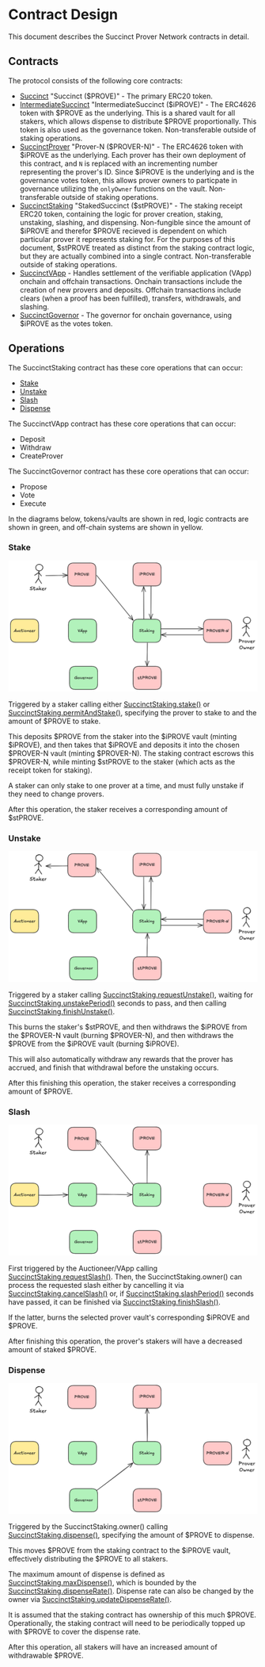 # Contract Design

This document describes the Succinct Prover Network contracts in detail.

## Contracts

The protocol consists of the following core contracts:

* [Succinct](./src/tokens/Succinct.sol) "Succinct ($PROVE)" - The primary ERC20 token.
* [IntermediateSuccinct](./src/tokens/IntermediateSuccinct.sol) "IntermediateSuccinct ($iPROVE)" - The ERC4626 token with $PROVE as the underlying. This is a shared vault for all stakers, which allows dispense to distribute $PROVE proportionally. This token is also used as the governance token. Non-transferable outside of staking operations.
* [SuccinctProver](./src/tokens/SuccinctProver.sol) "Prover-N ($PROVER-N)" - The ERC4626 token with $iPROVE as the underlying. Each prover has their own deployment of this contract, and `N` is replaced with an incrementing number representing the prover's ID. Since $iPROVE is the underlying and is the governance votes token, this allows prover owners to particpate in governance utilizing the `onlyOwner` functions on the vault. Non-transferable outside of staking operations.
* [SuccinctStaking](./src/SuccinctStaking.sol) "StakedSuccinct ($stPROVE)" - The staking receipt ERC20 token, containing the logic for prover creation, staking, unstaking, slashing, and dispensing. Non-fungible since the amount of $iPROVE and therefor $PROVE recieved is dependent on which particular prover it represents staking for. For the purposes of this document, $stPROVE treated as distinct from the staking contract logic, but they are actually combined into a single contract. Non-transferable outside of staking operations.
* [SuccinctVApp](./src/SuccinctVApp.sol) - Handles settlement of the verifiable application (VApp) onchain and offchain transactions. Onchain transactions include the creation of new provers and deposits. Offchain transactions include clears (when a proof has been fulfilled), transfers, withdrawals, and slashing.
* [SuccinctGovernor](./src/SuccinctGovernor.sol) - The governor for onchain governance, using $iPROVE as the votes token.

## Operations

The SuccinctStaking contract has these core operations that can occur:

* [Stake](./#stake)
* [Unstake](./#unstake)
* [Slash](./#slash)
* [Dispense](./#dispense)

The SuccinctVApp contract has these core operations that can occur:

* Deposit
* Withdraw
* CreateProver

The SuccinctGovernor contract has these core operations that can occur:

* Propose
* Vote
* Execute

In the diagrams below, tokens/vaults are shown in red, logic contracts are shown in green, and off-chain systems are shown in yellow.

### Stake

![Stake](./media/stake.png)

Triggered by a staker calling either [SuccinctStaking.stake()](./src/SuccinctStaking.sol#L184) or [SuccinctStaking.permitAndStake()](./src/SuccinctStaking.sol#L197), specifying the prover to stake to and the amount of $PROVE to stake.

This deposits $PROVE from the staker into the $iPROVE vault (minting $iPROVE), and then takes that $iPROVE and deposits it into the chosen $PROVER-N vault (minting $PROVER-N). The staking contract escrows this $PROVER-N, while minting $stPROVE to the staker (which acts as the receipt token for staking).

A staker can only stake to one prover at a time, and must fully unstake if they need to change provers.

After this operation, the staker receives a corresponding amount of $stPROVE.

### Unstake

![Unstake](./media/unstake.png)

Triggered by a staker calling [SuccinctStaking.requestUnstake()](./src/SuccinctStaking.sol#L217), waiting for [SuccinctStaking.unstakePeriod()](./src/SuccinctStaking.sol#L37) seconds to pass, and then calling [SuccinctStaking.finishUnstake()](./src/SuccinctStaking.sol#L256).

This burns the staker's $stPROVE, and then withdraws the $iPROVE from the $PROVER-N vault (burning $PROVER-N), and then withdraws the $PROVE from the $iPROVE vault (burning $iPROVE).

This will also automatically withdraw any rewards that the prover has accrued, and finish that withdrawal before the unstaking occurs.

After this finishing this operation, the staker receives a corresponding amount of $PROVE.

### Slash

![Slash](./media/slash.png)

First triggered by the Auctioneer/VApp calling [SuccinctStaking.requestSlash()](./src/SuccinctStaking.sol#L284). Then, the SuccinctStaking.owner() can process the requested slash either by cancelling it via [SuccinctStaking.cancelSlash()](./src/SuccinctStaking.sol#L306) or, if [SuccinctStaking.slashPeriod()](./src/SuccinctStaking.sol#L40) seconds have passed, it can be finished via [SuccinctStaking.finishSlash()](./src/SuccinctStaking.sol#L325).

If the latter, burns the selected prover vault's corresponding $iPROVE and $PROVE.

After finishing this operation, the prover's stakers will have a decreased amount of staked $PROVE.

### Dispense

![Dispense](./media/dispense.png)

Triggered by the SuccinctStaking.owner() calling [SuccinctStaking.dispense()](./src/SuccinctStaking.sol#L359), specifying the amount of $PROVE to dispense.

This moves $PROVE from the staking contract to the $iPROVE vault, effectively distributing the $PROVE to all stakers.

The maximum amount of dispense is defined as [SuccinctStaking.maxDispense()](./src/SuccinctStaking.sol#L174), which is bounded by the [SuccinctStaking.dispenseRate()](./src/SuccinctStaking.sol#L43). Dispense rate can also be changed by the owner via [SuccinctStaking.updateDispenseRate()](./src/SuccinctStaking.sol#L383).

It is assumed that the staking contract has ownership of this much $PROVE. Operationally, the staking contract will need to be periodically topped up with $PROVE to cover the dispense rate.

After this operation, all stakers will have an increased amount of withdrawable $PROVE.